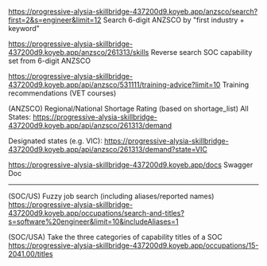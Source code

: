 
https://progressive-alysia-skillbridge-437200d9.koyeb.app/anzsco/search?first=2&s=engineer&limit=12
Search 6-digit ANZSCO by "first industry + keyword"

https://progressive-alysia-skillbridge-437200d9.koyeb.app/anzsco/261313/skills
Reverse search SOC capability set from 6-digit ANZSCO

https://progressive-alysia-skillbridge-437200d9.koyeb.app/api/anzsco/531111/training-advice?limit=10
Training recommendations (VET courses)


(ANZSCO) Regional/National Shortage Rating (based on shortage_list)
All States:
https://progressive-alysia-skillbridge-437200d9.koyeb.app/api/anzsco/261313/demand

Designated states (e.g. VIC):
https://progressive-alysia-skillbridge-437200d9.koyeb.app/api/anzsco/261313/demand?state=VIC


https://progressive-alysia-skillbridge-437200d9.koyeb.app/docs
Swagger Doc

-----------------------------------------

(SOC/US) Fuzzy job search (including aliases/reported names)
https://progressive-alysia-skillbridge-437200d9.koyeb.app/occupations/search-and-titles?s=software%20engineer&limit=10&includeAliases=1

(SOC/USA) Take the three categories of capability titles of a SOC
https://progressive-alysia-skillbridge-437200d9.koyeb.app/occupations/15-2041.00/titles
